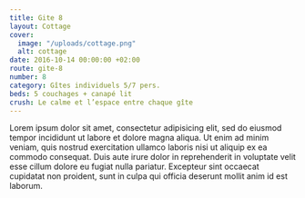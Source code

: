 ```yaml
---
title: Gite 8
layout: Cottage
cover:
  image: "/uploads/cottage.png"
  alt: cottage
date: 2016-10-14 00:00:00 +02:00
route: gite-8
number: 8
category: Gîtes individuels 5/7 pers.
beds: 5 couchages + canapé lit
crush: Le calme et l’espace entre chaque gîte
---
```


Lorem ipsum dolor sit amet, consectetur adipisicing elit, sed do eiusmod tempor incididunt ut labore et dolore magna aliqua. Ut enim ad minim veniam, quis nostrud exercitation ullamco laboris nisi ut aliquip ex ea commodo consequat. Duis aute irure dolor in reprehenderit in voluptate velit esse cillum dolore eu fugiat nulla pariatur. Excepteur sint occaecat cupidatat non proident, sunt in culpa qui officia deserunt mollit anim id est laborum.
